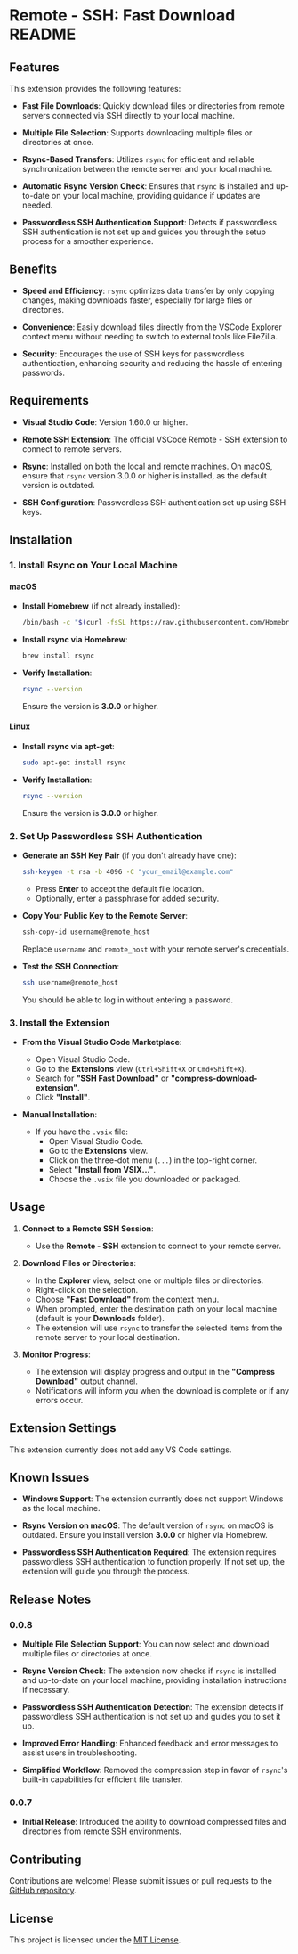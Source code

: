 # Remote - SSH: Fast Download README

## Features

This extension provides the following features:

- **Fast File Downloads**: Quickly download files or directories from remote servers connected via SSH directly to your local machine.

- **Multiple File Selection**: Supports downloading multiple files or directories at once.

- **Rsync-Based Transfers**: Utilizes `rsync` for efficient and reliable synchronization between the remote server and your local machine.

- **Automatic Rsync Version Check**: Ensures that `rsync` is installed and up-to-date on your local machine, providing guidance if updates are needed.

- **Passwordless SSH Authentication Support**: Detects if passwordless SSH authentication is not set up and guides you through the setup process for a smoother experience.

## Benefits

- **Speed and Efficiency**: `rsync` optimizes data transfer by only copying changes, making downloads faster, especially for large files or directories.

- **Convenience**: Easily download files directly from the VSCode Explorer context menu without needing to switch to external tools like FileZilla.

- **Security**: Encourages the use of SSH keys for passwordless authentication, enhancing security and reducing the hassle of entering passwords.

## Requirements

- **Visual Studio Code**: Version 1.60.0 or higher.

- **Remote SSH Extension**: The official VSCode Remote - SSH extension to connect to remote servers.

- **Rsync**: Installed on both the local and remote machines. On macOS, ensure that `rsync` version 3.0.0 or higher is installed, as the default version is outdated.

- **SSH Configuration**: Passwordless SSH authentication set up using SSH keys.

## Installation

### 1. Install Rsync on Your Local Machine

#### macOS

- **Install Homebrew** (if not already installed):

  ```bash
  /bin/bash -c "$(curl -fsSL https://raw.githubusercontent.com/Homebrew/install/HEAD/install.sh)"
  ```

- **Install rsync via Homebrew**:

  ```bash
  brew install rsync
  ```

- **Verify Installation**:

  ```bash
  rsync --version
  ```

  Ensure the version is **3.0.0** or higher.

#### Linux

- **Install rsync via apt-get**:

  ```bash
  sudo apt-get install rsync
  ```

- **Verify Installation**:

  ```bash
  rsync --version
  ```

  Ensure the version is **3.0.0** or higher.

### 2. Set Up Passwordless SSH Authentication

- **Generate an SSH Key Pair** (if you don't already have one):

  ```bash
  ssh-keygen -t rsa -b 4096 -C "your_email@example.com"
  ```

  - Press **Enter** to accept the default file location.
  - Optionally, enter a passphrase for added security.

- **Copy Your Public Key to the Remote Server**:

  ```bash
  ssh-copy-id username@remote_host
  ```

  Replace `username` and `remote_host` with your remote server's credentials.

- **Test the SSH Connection**:

  ```bash
  ssh username@remote_host
  ```

  You should be able to log in without entering a password.

### 3. Install the Extension

- **From the Visual Studio Code Marketplace**:

  - Open Visual Studio Code.
  - Go to the **Extensions** view (`Ctrl+Shift+X` or `Cmd+Shift+X`).
  - Search for **"SSH Fast Download"** or **"compress-download-extension"**.
  - Click **"Install"**.

- **Manual Installation**:

  - If you have the `.vsix` file:
    - Open Visual Studio Code.
    - Go to the **Extensions** view.
    - Click on the three-dot menu (`...`) in the top-right corner.
    - Select **"Install from VSIX..."**.
    - Choose the `.vsix` file you downloaded or packaged.

## Usage

1. **Connect to a Remote SSH Session**:

   - Use the **Remote - SSH** extension to connect to your remote server.

2. **Download Files or Directories**:

   - In the **Explorer** view, select one or multiple files or directories.
   - Right-click on the selection.
   - Choose **"Fast Download"** from the context menu.
   - When prompted, enter the destination path on your local machine (default is your **Downloads** folder).
   - The extension will use `rsync` to transfer the selected items from the remote server to your local destination.

3. **Monitor Progress**:

   - The extension will display progress and output in the **"Compress Download"** output channel.
   - Notifications will inform you when the download is complete or if any errors occur.

## Extension Settings

This extension currently does not add any VS Code settings.

## Known Issues

- **Windows Support**: The extension currently does not support Windows as the local machine.

- **Rsync Version on macOS**: The default version of `rsync` on macOS is outdated. Ensure you install version **3.0.0** or higher via Homebrew.

- **Passwordless SSH Authentication Required**: The extension requires passwordless SSH authentication to function properly. If not set up, the extension will guide you through the process.

## Release Notes

### 0.0.8

- **Multiple File Selection Support**: You can now select and download multiple files or directories at once.

- **Rsync Version Check**: The extension now checks if `rsync` is installed and up-to-date on your local machine, providing installation instructions if necessary.

- **Passwordless SSH Authentication Detection**: The extension detects if passwordless SSH authentication is not set up and guides you to set it up.

- **Improved Error Handling**: Enhanced feedback and error messages to assist users in troubleshooting.

- **Simplified Workflow**: Removed the compression step in favor of `rsync`'s built-in capabilities for efficient file transfer.

### 0.0.7

- **Initial Release**: Introduced the ability to download compressed files and directories from remote SSH environments.

## Contributing

Contributions are welcome! Please submit issues or pull requests to the [GitHub repository](https://github.com/SamueleTorregrossa/vsc-download-compressed).

## License

This project is licensed under the [MIT License](LICENSE).
